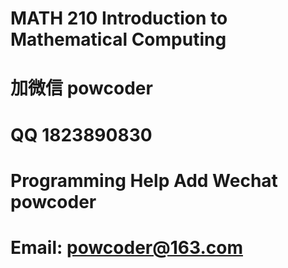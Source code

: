 # MATH 210 Introduction to Mathematical Computing 
# 加微信 powcoder

# QQ 1823890830

# Programming Help Add Wechat powcoder

# Email: powcoder@163.com

